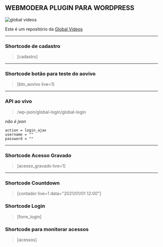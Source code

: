 ## WEBMODERA PLUGIN PARA WORDPRESS

![global videos](https://www.globalvideos.com.br/wp-content/uploads/2015/08/global_logo_web_transparente-e1439243390827.png)

Este é um repositório da [Global Videos](https://www.globalvideos.com.br)

---

### Shortcode de cadastro

> [cadastro]

---

### Shortcode botão para teste do aovivo

> [btn_aovivo live=1]

---

### API ao vivo

> /wp-json/global-login/global-login

_não é json_

```
action = login_ajax
username = ""
password = ""
```

---

### Shortcode Acesso Gravado

> [acesso_gravado live=1]

---

### Shortcode Countdown

> [contador live=1 data="2021/01/01 12:00"]

### Shortcode Login

> [form_login]

### Shortcode para monitorar acessos

> [acessos]
